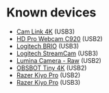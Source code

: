 # Known devices

<!-- This file is automatically generated by makelist.sh -->
<!-- Do not edit it manually! -->

- [Cam Link 4K](devicereports/0x0fd9_0x0066_USB3.00.txt) (USB3)
- [HD Pro Webcam C920](devicereports/0x046d_0x0892_USB2.00.txt) (USB2)
- [Logitech BRIO](devicereports/0x046d_0x085e_USB3.10.txt) (USB3)
- [Logitech StreamCam](devicereports/0x046d_0x0893_USB3.20.txt) (USB3)
- [Lumina Camera - Raw](devicereports/0x0c45_0x0415_USB2.00.txt) (USB2)
- [OBSBOT Tiny 4K](devicereports/0x6e30_0xfef4_USB2.10.txt) (USB2)
- [Razer Kiyo Pro](devicereports/0x1532_0x0e05_USB2.10.txt) (USB2)
- [Razer Kiyo Pro](devicereports/0x1532_0x0e05_USB3.20.txt) (USB3)
